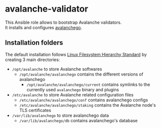 # avalanche-validator

This Ansible role allows to bootstrap Avalanche validators.  
It installs and configures [avalanchego](https://github.com/ava-labs/avalanchego).

## Installation folders

The default installation follows [Linux Filesystem Hierarchy Standard](https://refspecs.linuxfoundation.org/FHS_3.0/fhs-3.0.html) by creating 3 main directories:

- `/opt/avalanche` to store Avalanche softwares
  - `/opt/avalanche/avalanchego` contains the different versions of avalanchego
    - `/opt/avalanche/avalanchego/current` contains symlinks to the currently used `avalanchego` binary and plugins
- `/etc/avalanche` to store Avalanche related configuration files
  - `/etc/avalanche/avalanchego/conf` contains avalanchego configs
  - `/etc/avalanche/avalanchego/staking` contains the Avalanche node's TLS certificates
- `/var/lib/avalanchego` to store avalanchego data
  - `/var/lib/avalanchego/db` contains avalanchego's database
